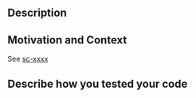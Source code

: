 ## Description
<!--- Describe your changes in detail.  Add some screenshots if applicable -->

## Motivation and Context
<!-- Why is this change required? What problem does it solve? -->
<!-- If it fixes an open issue, please link to the issue here. -->
See [sc-xxxx](https://app.shortcut.com/evolutioniq/story/xxxx)

## Describe how you tested your code
<!-- Describe the tests that you ran to verify your changes. -->
<!-- Provide instructions so we can reproduce. -->
<!-- Also list any relevant details for your test configuration -->